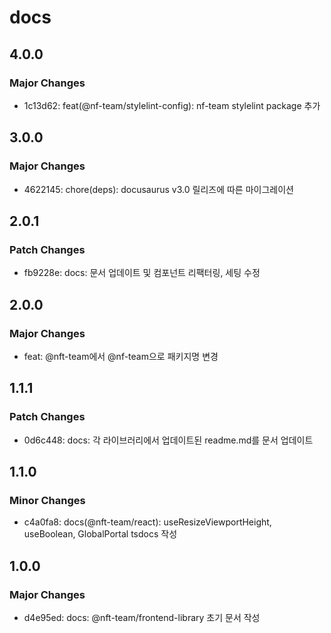 # docs

## 4.0.0

### Major Changes

- 1c13d62: feat(@nf-team/stylelint-config): nf-team stylelint package 추가

## 3.0.0

### Major Changes

- 4622145: chore(deps): docusaurus v3.0 릴리즈에 따른 마이그레이션

## 2.0.1

### Patch Changes

- fb9228e: docs: 문서 업데이트 및 컴포넌트 리팩터링, 세팅 수정

## 2.0.0

### Major Changes

- feat: @nft-team에서 @nf-team으로 패키지명 변경

## 1.1.1

### Patch Changes

- 0d6c448: docs: 각 라이브러리에서 업데이트된 readme.md를 문서 업데이트

## 1.1.0

### Minor Changes

- c4a0fa8: docs(@nft-team/react): useResizeViewportHeight, useBoolean, GlobalPortal tsdocs 작성

## 1.0.0

### Major Changes

- d4e95ed: docs: @nft-team/frontend-library 초기 문서 작성

